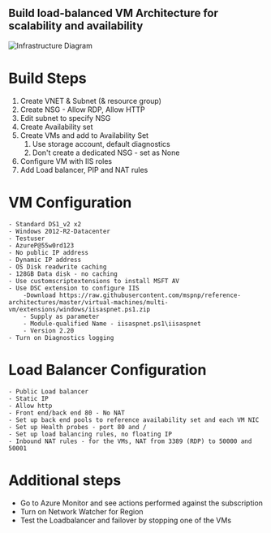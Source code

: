 ## Build load-balanced VM Architecture for scalability and availability

![Infrastructure Diagram](https://docs.microsoft.com/en-us/azure/architecture/reference-architectures/virtual-machines-windows/images/multi-vm-diagram.png)

# Build Steps

1. Create VNET & Subnet (& resource group)
2. Create NSG - Allow RDP, Allow HTTP
3. Edit subnet to specify NSG
4. Create Availability set
5. Create VMs and add to Availability Set
	1. Use storage account, default diagnostics
	2. Don't create a dedicated NSG - set as None
6. Configure VM with IIS roles
7. Add Load balancer, PIP and NAT rules


# VM Configuration
	- Standard DS1_v2 x2
	- Windows 2012-R2-Datacenter
	- Testuser
	- AzureP@55w0rd123
	- No public IP address
	- Dynamic IP address
	- OS Disk readwrite caching
	- 128GB Data disk - no caching
	- Use customscriptextensions to install MSFT AV
	- Use DSC extension to configure IIS
		-Download https://raw.githubusercontent.com/mspnp/reference-architectures/master/virtual-machines/multi-vm/extensions/windows/iisaspnet.ps1.zip
		- Supply as parameter
		- Module-qualified Name - iisaspnet.ps1\iisaspnet
		- Version 2.20
	- Turn on Diagnostics logging
		
# Load Balancer Configuration
	- Public Load balancer
	- Static IP 
	- Allow http
	- Front end/back end 80 - No NAT
	- Set up back end pools to reference availability set and each VM NIC
	- Set up Health probes - port 80 and /
	- Set up load balancing rules, no floating IP
	- Inbound NAT rules - for the VMs, NAT from 3389 (RDP) to 50000 and 50001

# Additional steps
- Go to Azure Monitor and see actions performed against the subscription
- Turn on Network Watcher for Region
- Test the Loadbalancer and failover by stopping one of the VMs
